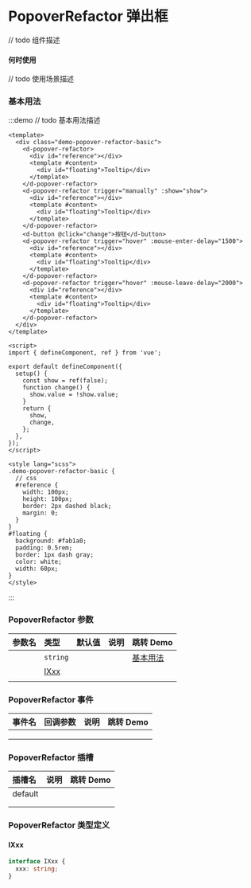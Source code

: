 # PopoverRefactor 弹出框

// todo 组件描述

#### 何时使用

// todo 使用场景描述

### 基本用法

:::demo // todo 基本用法描述

```vue
<template>
  <div class="demo-popover-refactor-basic">
    <d-popover-refactor>
      <div id="reference"></div>
      <template #content>
        <div id="floating">Tooltip</div>
      </template>
    </d-popover-refactor>
    <d-popover-refactor trigger="manually" :show="show">
      <div id="reference"></div>
      <template #content>
        <div id="floating">Tooltip</div>
      </template>
    </d-popover-refactor>
    <d-button @click="change">按钮</d-button>
    <d-popover-refactor trigger="hover" :mouse-enter-delay="1500">
      <div id="reference"></div>
      <template #content>
        <div id="floating">Tooltip</div>
      </template>
    </d-popover-refactor>
    <d-popover-refactor trigger="hover" :mouse-leave-delay="2000">
      <div id="reference"></div>
      <template #content>
        <div id="floating">Tooltip</div>
      </template>
    </d-popover-refactor>
  </div>
</template>

<script>
import { defineComponent, ref } from 'vue';

export default defineComponent({
  setup() {
    const show = ref(false);
    function change() {
      show.value = !show.value;
    }
    return {
      show,
      change,
    };
  },
});
</script>

<style lang="scss">
.demo-popover-refactor-basic {
  // css
  #reference {
    width: 100px;
    height: 100px;
    border: 2px dashed black;
    margin: 0;
  }
}
#floating {
  background: #fab1a0;
  padding: 0.5rem;
  border: 1px dash gray;
  color: white;
  width: 60px;
}
</style>
```

:::

### PopoverRefactor 参数

| 参数名 | 类型          | 默认值 | 说明 | 跳转 Demo             |
| :----- | :------------ | :----- | :--- | :-------------------- |
|        | `string`      |        |      | [基本用法](#基本用法) |
|        | [IXxx](#ixxx) |        |      |                       |
|        |               |        |      |                       |

### PopoverRefactor 事件

| 事件名 | 回调参数 | 说明 | 跳转 Demo |
| :----- | :------- | :--- | :-------- |
|        |          |      |           |
|        |          |      |           |
|        |          |      |           |

### PopoverRefactor 插槽

| 插槽名  | 说明 | 跳转 Demo |
| :------ | :--- | :-------- |
| default |      |           |
|         |      |           |
|         |      |           |

### PopoverRefactor 类型定义

#### IXxx

```ts
interface IXxx {
  xxx: string;
}
```
